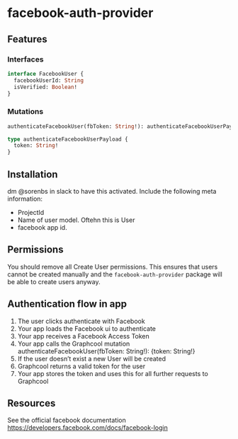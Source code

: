 # facebook-auth-provider

## Features

### Interfaces

```graphql
interface FacebookUser {
  facebookUserId: String
  isVerified: Boolean!
}
```

### Mutations

```graphql
authenticateFacebookUser(fbToken: String!): authenticateFacebookUserPayload

type authenticateFacebookUserPayload {
  token: String!
}
```

## Installation

dm @sorenbs in slack to have this activated. Include the following meta information:

 - ProjectId
 - Name of user model. Oftehn this is User
 - facebook app id.
 
## Permissions

You should remove all Create User permissions. This ensures that users cannot be created manually and the `facebook-auth-provider` package will be able to create users anyway.

## Authentication flow in app

1. The user clicks authenticate with Facebook
2. Your app loads the Facebook ui to authenticate
3. Your app receives a Facebook Access Token
4. Your app calls the Graphcool mutation authenticateFacebookUser(fbToken: String!): {token: String!}
5. If the user doesn’t exist a new User will be created
6. Graphcool returns a valid token for the user
7. Your app stores the token and uses this for all further requests to Graphcool

## Resources

See the official facebook documentation https://developers.facebook.com/docs/facebook-login

